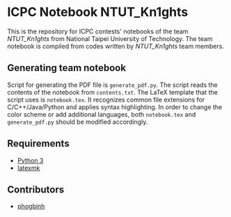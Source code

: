 # ICPC Notebook NTUT_Kn1ghts
This is the repository for ICPC contests' notebooks of the team *NTUT_Kn1ghts* from National Taipei University of Technology. The team notebook is compiled from codes written by *NTUT_Kn1ghts* team members.

## Generating team notebook
Script for generating the PDF file is `generate_pdf.py`. The script reads the contents of the notebook from `contents.txt`. The LaTeX template that the script uses is `notebook.tex`. It recognizes common file extensions for C/C++/Java/Python and applies syntax highlighting. In order to change the color scheme or add additional languages, both `notebook.tex` and `generate_pdf.py` should be modified accordingly.

## Requirements
* [Python 3](https://www.python.org/)
* [latexmk](https://www.ctan.org/pkg/latexmk/)

## Contributors
* [phogbinh](https://github.com/phogbinh)
